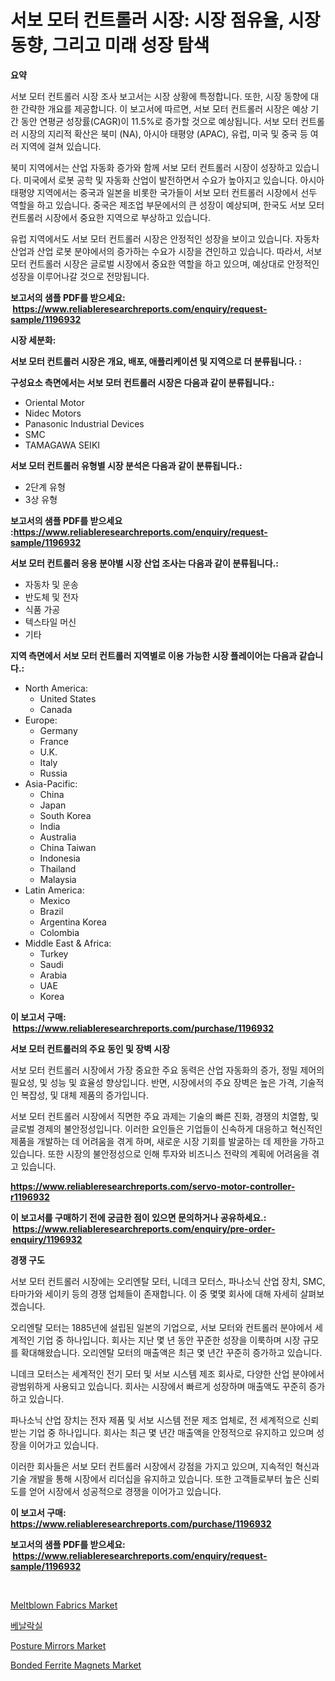 <p><h1>서보 모터 컨트롤러 시장: 시장 점유율, 시장 동향, 그리고 미래 성장 탐색</h1></p><p><strong>요약</strong></p>
<p><p>서보 모터 컨트롤러 시장 조사 보고서는 시장 상황에 특정합니다. 또한, 시장 동향에 대한 간략한 개요를 제공합니다. 이 보고서에 따르면, 서보 모터 컨트롤러 시장은 예상 기간 동안 연평균 성장률(CAGR)이 11.5%로 증가할 것으로 예상됩니다. 서보 모터 컨트롤러 시장의 지리적 확산은 북미 (NA), 아시아 태평양 (APAC), 유럽, 미국 및 중국 등 여러 지역에 걸쳐 있습니다. </p><p>북미 지역에서는 산업 자동화 증가와 함께 서보 모터 컨트롤러 시장이 성장하고 있습니다. 미국에서 로봇 공학 및 자동화 산업이 발전하면서 수요가 높아지고 있습니다. 아시아 태평양 지역에서는 중국과 일본을 비롯한 국가들이 서보 모터 컨트롤러 시장에서 선두 역할을 하고 있습니다. 중국은 제조업 부문에서의 큰 성장이 예상되며, 한국도 서보 모터 컨트롤러 시장에서 중요한 지역으로 부상하고 있습니다.</p><p>유럽 지역에서도 서보 모터 컨트롤러 시장은 안정적인 성장을 보이고 있습니다. 자동차 산업과 산업 로봇 분야에서의 증가하는 수요가 시장을 견인하고 있습니다. 따라서, 서보 모터 컨트롤러 시장은 글로벌 시장에서 중요한 역할을 하고 있으며, 예상대로 안정적인 성장을 이루어나갈 것으로 전망됩니다.</p></p>
<p><strong>보고서의 샘플 PDF를 받으세요: &nbsp;<a href="https://www.reliableresearchreports.com/enquiry/request-sample/1196932">https://www.reliableresearchreports.com/enquiry/request-sample/1196932</a></strong></p>
<p><strong>시장 세분화:</strong></p>
<p><strong> 서보 모터 컨트롤러 시장은 개요, 배포, 애플리케이션 및 지역으로 더 분류됩니다. :</strong></p>
<p><strong>구성요소 측면에서는 서보 모터 컨트롤러 시장은 다음과 같이 분류됩니다.:</strong></p>
<p><ul><li>Oriental Motor</li><li>Nidec Motors</li><li>Panasonic Industrial Devices</li><li>SMC</li><li>TAMAGAWA SEIKI</li></ul></p>
<p><strong> 서보 모터 컨트롤러 유형별 시장 분석은 다음과 같이 분류됩니다.:</strong></p>
<p><ul><li>2단계 유형</li><li>3상 유형</li></ul></p>
<p><strong>보고서의 샘플 PDF를 받으세요 :<a href="https://www.reliableresearchreports.com/enquiry/request-sample/1196932">https://www.reliableresearchreports.com/enquiry/request-sample/1196932</a></strong></p>
<p><strong> 서보 모터 컨트롤러 응용 분야별 시장 산업 조사는 다음과 같이 분류됩니다.:</strong></p>
<p><ul><li>자동차 및 운송</li><li>반도체 및 전자</li><li>식품 가공</li><li>텍스타일 머신</li><li>기타</li></ul></p>
<p><strong>지역 측면에서 서보 모터 컨트롤러 지역별로 이용 가능한 시장 플레이어는 다음과 같습니다.:</strong></p>
<p><ul>
    <li>
        North America:
        <ul>
            <li>United States</li>
            <li>Canada</li>
        </ul>
    </li>
    <li>
        Europe:
        <ul>
            <li>Germany</li>
            <li>France</li>
            <li>U.K.</li>
            <li>Italy</li>
            <li>Russia</li>
        </ul>
    </li>
    <li>
        Asia-Pacific:
        <ul>
            <li>China</li>
            <li>Japan</li>
            <li>South Korea</li>
            <li>India</li>
            <li>Australia</li>
            <li>China Taiwan</li>
            <li>Indonesia</li>
            <li>Thailand</li>
            <li>Malaysia</li>
        </ul>
    </li>
    <li>
        Latin America:
        <ul>
            <li>Mexico</li>
            <li>Brazil</li>
            <li>Argentina Korea</li>
            <li>Colombia</li>
        </ul>
    </li>
    <li>
        Middle East & Africa:
        <ul>
            <li>Turkey</li>
            <li>Saudi</li>
            <li>Arabia</li>
            <li>UAE</li>
            <li>Korea</li>
        </ul>
    </li>
    </ul></p>
<p><strong>이 보고서 구매: &nbsp;<a href="https://www.reliableresearchreports.com/purchase/1196932">https://www.reliableresearchreports.com/purchase/1196932</a></strong></p>
<p><strong>서보 모터 컨트롤러의 주요 동인 및 장벽 시장</strong></p>
<p><p>서보 모터 컨트롤러 시장에서 가장 중요한 주요 동력은 산업 자동화의 증가, 정밀 제어의 필요성, 및 성능 및 효율성 향상입니다. 반면, 시장에서의 주요 장벽은 높은 가격, 기술적인 복잡성, 및 대체 제품의 증가입니다.</p><p>서보 모터 컨트롤러 시장에서 직면한 주요 과제는 기술의 빠른 진화, 경쟁의 치열함, 및 글로벌 경제의 불안정성입니다. 이러한 요인들은 기업들이 신속하게 대응하고 혁신적인 제품을 개발하는 데 어려움을 겪게 하며, 새로운 시장 기회를 발굴하는 데 제한을 가하고 있습니다. 또한 시장의 불안정성으로 인해 투자와 비즈니스 전략의 계획에 어려움을 겪고 있습니다.</p></p>
<p><strong><a href="https://www.reliableresearchreports.com/servo-motor-controller-r1196932">https://www.reliableresearchreports.com/servo-motor-controller-r1196932</a></strong></p>
<p><strong>이 보고서를 구매하기 전에 궁금한 점이 있으면 문의하거나 공유하세요.: &nbsp;<a href="https://www.reliableresearchreports.com/enquiry/pre-order-enquiry/1196932">https://www.reliableresearchreports.com/enquiry/pre-order-enquiry/1196932</a></strong></p>
<p><strong>경쟁 구도</strong></p>
<p><p>서보 모터 컨트롤러 시장에는 오리엔탈 모터, 니데크 모터스, 파나소닉 산업 장치, SMC, 타마가와 세이키 등의 경쟁 업체들이 존재합니다. 이 중 몇몇 회사에 대해 자세히 살펴보겠습니다.</p><p>오리엔탈 모터는 1885년에 설립된 일본의 기업으로, 서보 모터와 컨트롤러 분야에서 세계적인 기업 중 하나입니다. 회사는 지난 몇 년 동안 꾸준한 성장을 이룩하며 시장 규모를 확대해왔습니다. 오리엔탈 모터의 매출액은 최근 몇 년간 꾸준히 증가하고 있습니다.</p><p>니데크 모터스는 세계적인 전기 모터 및 서보 시스템 제조 회사로, 다양한 산업 분야에서 광범위하게 사용되고 있습니다. 회사는 시장에서 빠르게 성장하며 매출액도 꾸준히 증가하고 있습니다.</p><p>파나소닉 산업 장치는 전자 제품 및 서보 시스템 전문 제조 업체로, 전 세계적으로 신뢰받는 기업 중 하나입니다. 회사는 최근 몇 년간 매출액을 안정적으로 유지하고 있으며 성장을 이어가고 있습니다.</p><p>이러한 회사들은 서보 모터 컨트롤러 시장에서 강점을 가지고 있으며, 지속적인 혁신과 기술 개발을 통해 시장에서 리더십을 유지하고 있습니다. 또한 고객들로부터 높은 신뢰도를 얻어 시장에서 성공적으로 경쟁을 이어가고 있습니다.</p></p>
<p><strong>이 보고서 구매: &nbsp; <a href="https://www.reliableresearchreports.com/purchase/1196932">https://www.reliableresearchreports.com/purchase/1196932</a></strong></p>
<p><strong>보고서의 샘플 PDF를 받으세요: &nbsp;<a href="https://www.reliableresearchreports.com/enquiry/request-sample/1196932">https://www.reliableresearchreports.com/enquiry/request-sample/1196932</a></strong><strong></strong></p>
<p>&nbsp;</p>
<p><p><a href="https://www.linkedin.com/pulse/meltblown-fabrics-market-size-growth-segmentation-regional-country-eff6f?trackingId=PXH0xO%2FTgjagfVboLx%2FdPw%3D%3D">Meltblown Fabrics Market</a></p><p><a href="https://medium.com/@piperhickle1/benalaxyl-%EC%8B%9C%EC%9E%A5-%EB%B3%B4%EA%B3%A0%EC%84%9C%EB%8A%94-%EC%9D%B4-%EC%8B%9C%EC%9E%A5%EC%9D%98-%EC%B5%9C%EC%8B%A0-%ED%8A%B8%EB%A0%8C%EB%93%9C%EC%99%80-%EC%84%B1%EC%9E%A5-%EA%B8%B0%ED%9A%8C%EB%A5%BC-%EB%B0%9D%ED%98%80%EC%A4%8D%EB%8B%88%EB%8B%A4-2e6d2ccfa11d">베날락실</a></p><p><a href="https://github.com/ChiragRP21/Market-Research-Report-List-4/blob/main/posture-mirrors-market.md">Posture Mirrors Market</a></p><p><a href="https://www.linkedin.com/pulse/bonded-ferrite-magnets-market-analysis-size-global-industry-overview-ehhxf?trackingId=5ZcGKQ5kuEmuyvLa1La0Aw%3D%3D">Bonded Ferrite Magnets Market</a></p></p>